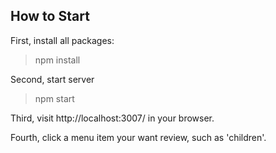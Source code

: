 
## How to Start
First, install all packages:
> npm install

Second, start server
> npm start

Third, visit http://localhost:3007/ in your browser.

Fourth, click a menu item your want review, such as 'children'.
